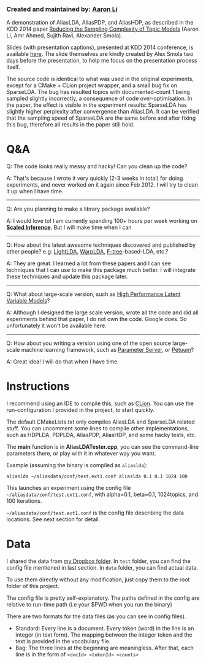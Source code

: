 ### Created and maintained by: [Aaron Li](https://www.linkedin.com/in/aaronqli)

A demonstration of AliasLDA, AliasPDP, and AliasHDP, as described in the KDD 2014 paper [Reducing the Sampling Complexity of Topic Models](https://storage.googleapis.com/aliaslda/kdd2014afterPeerReview.pdf) (Aaron Li, Amr Ahmed, Sujith Ravi, Alexander Smola). 

Slides (with presentation captions), presented at KDD 2014 conference, is available [here](https://storage.googleapis.com/aliaslda/kdd2014talk.pdf). The slide themselves are kindly created by Alex Smola two days before the presentation, to help me focus on the presentation process itself.



The source code is identical to what was used in the original experiments, except for a CMake + CLion project wrapper, and a small bug fix on SparseLDA. The bug has resulted topics with documented-count 1 being sampled slightly incorrectly, a consequence of code over-optimisation. In the paper, the effect is visible in the experiment results: SparseLDA has slightly higher perplexity after convergence than AliasLDA. It can be verified that the sampling speed of SparseLDA are the same before and after fixing this bug, therefore all results in the paper still hold. 

Q&A
=========
Q: The code looks really messy and hacky! Can you clean up the code?

A: That's because I wrote it very quickly (2-3 weeks in total) for doing experiments, and never worked on it again since Feb 2012. I will try to clean it up when I have time.

-----

Q: Are you planning to make a library package available?

A: I would love to! I am currently spending 100+ hours per week working on [**Scaled Inference**](https://scaledinference.com/). But I will make time when I can

-----

Q: How about the latest awesome techniques discovered and published by other people? e.g: [LightLDA](http://arxiv.org/abs/1412.1576), [WarpLDA](http://arxiv.org/abs/1510.08628), [F-tree](https://en.wikipedia.org/wiki/Fenwick_tree?oldformat=true)-based-LDA, etc.?

A: They are great. I learned a lot from these papers and I can see techniques that I can use to make this package much better. I will integrate these techniques and update this package later.

-----

Q: What about large-scale version, such as [High Performance Latent Variable Models](http://arxiv.org/abs/1510.06143v1)?

A: Although I designed the large scale version, wrote all the code and did all experiments behind that paper, I do not own the code. Google does. So unfortunately it won't be available here.

-----

Q: How about you writing a version using one of the open source large-scale machine learning framework, such as [Parameter Server](https://github.com/dmlc/ps-lite), or [Petuum](https://petuum.github.io/index.html)?

A: Great idea! I will do that when I have time.

Instructions
=========
I recommend using an IDE to compile this, such as [CLion](https://www.jetbrains.com/clion/). You can use the run-configuration I provided in the project, to start quickly.

The default CMakeLists.txt only compiles AliasLDA and SparseLDA related stuff. You can uncomment some lines to compile other implementations, such as HDPLDA, PDPLDA, AliasPDP, AliasHDP, and some hacky tests, etc.

The **main** function is in **AliasLDATester.cpp**, you can see the command-line parameters there, or play with it in whatever way you want.

Example (assuming the binary is compiled as `aliaslda`):

```!sh
aliaslda ~/aliasdata/conf/test.ext1.conf aliaslda 0.1 0.1 1024 100
```

This launches an experiment using the config file `~/aliasdata/conf/test.ext1.conf`, with alpha=0.1, beta=0.1, 1024topics, and 100 iterations.

`~/aliasdata/conf/test.ext1.conf` is the config file describing the data locations. See next section for detail.

Data
========
I shared the data from [my Dropbox folder](https://www.dropbox.com/sh/zryf092lcatwtc0/AABybC3JS7pAg27LOcd6TawKa?dl=0). In `test` folder, you can find the config file mentioned in last section. In `data` folder, you can find actual data.

To use them directly without any modification, just copy them to the root folder of this project.

The config file is pretty self-explanatory. The paths defined in the config are relative to run-time path (i.e your $PWD when you run the binary)

There are two formats for the data files (as you can see in config files).

- Standard: Every line is a document. Every token (word) in the line is an integer (in text form). The mapping between the integer token and the text is provided in the vocabulary file. 
- Bag: The three lines at the beginning are meaningless. After that, each line is in the form of `<docId> <tokenId> <counts>`

 




